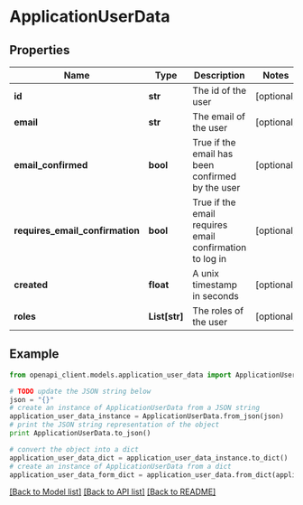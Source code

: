 # ApplicationUserData


## Properties
Name | Type | Description | Notes
------------ | ------------- | ------------- | -------------
**id** | **str** | The id of the user | [optional] 
**email** | **str** | The email of the user | [optional] 
**email_confirmed** | **bool** | True if the email has been confirmed by the user | [optional] 
**requires_email_confirmation** | **bool** | True if the email requires email confirmation to log in | [optional] 
**created** | **float** | A unix timestamp in seconds | [optional] 
**roles** | **List[str]** | The roles of the user | [optional] 

## Example

```python
from openapi_client.models.application_user_data import ApplicationUserData

# TODO update the JSON string below
json = "{}"
# create an instance of ApplicationUserData from a JSON string
application_user_data_instance = ApplicationUserData.from_json(json)
# print the JSON string representation of the object
print ApplicationUserData.to_json()

# convert the object into a dict
application_user_data_dict = application_user_data_instance.to_dict()
# create an instance of ApplicationUserData from a dict
application_user_data_form_dict = application_user_data.from_dict(application_user_data_dict)
```
[[Back to Model list]](../README.md#documentation-for-models) [[Back to API list]](../README.md#documentation-for-api-endpoints) [[Back to README]](../README.md)


